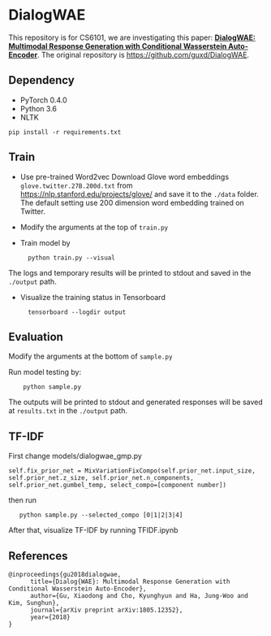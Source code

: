 # DialogWAE

This repository is for CS6101, we are investigating this paper: 
[**DialogWAE: Multimodal Response Generation with Conditional Wasserstein Auto-Encoder**](https://arxiv.org/abs/1805.12352). The original repository is https://github.com/guxd/DialogWAE. 

## Dependency
 - PyTorch 0.4.0
 - Python 3.6
 - NLTK
 ```
 pip install -r requirements.txt
 ```

## Train
- Use pre-trained Word2vec
  Download Glove word embeddings `glove.twitter.27B.200d.txt` from https://nlp.stanford.edu/projects/glove/ and save it to the `./data` folder. The default setting use 200 dimension word embedding trained on Twitter.

- Modify the arguments at the top of `train.py`

- Train model by
  ```
    python train.py --visual
  ```
The logs and temporary results will be printed to stdout and saved in the `./output` path.

- Visualize the training status in Tensorboard
  ```
    tensorboard --logdir output
  ```

## Evaluation
Modify the arguments at the bottom of `sample.py`
    
Run model testing by:
```
    python sample.py
```
The outputs will be printed to stdout and generated responses will be saved at `results.txt` in the `./output` path.

## TF-IDF

First change models/dialogwae_gmp.py 
```
self.fix_prior_net = MixVariationFixCompo(self.prior_net.input_size, self.prior_net.z_size, self.prior_net.n_components, self.prior_net.gumbel_temp, select_compo=[component number])
```

then run 
```
   python sample.py --selected_compo [0|1|2|3|4]
```

After that, visualize TF-IDF by running TFIDF.ipynb

## References 
```
@inproceedings{gu2018dialogwae,
      title={Dialog{WAE}: Multimodal Response Generation with Conditional Wasserstein Auto-Encoder},
      author={Gu, Xiaodong and Cho, Kyunghyun and Ha, Jung-Woo and Kim, Sunghun},
      journal={arXiv preprint arXiv:1805.12352},
      year={2018}
}
```
